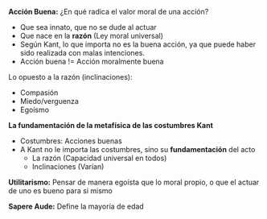 **Acción Buena:** ¿En qué radica el valor moral de una acción?
+ Que sea innato, que no se dude al actuar
+ Que nace en la **razón** (Ley moral universal)
+ Según Kant, lo que importa no es la buena acción, ya que puede haber sido realizada con malas intenciones.
+ Acción buena != Acción moralmente buena

 Lo opuesto a la razón (inclinaciones):
+ Compasión
+ Miedo/verguenza
+ Egoísmo

**La fundamentación de la metafísica de las costumbres Kant**
+ Costumbres: Acciones buenas
+ A Kant no le importa las costumbres, sino su **fundamentación** del acto
	+ La razón (Capacidad universal en todos)
	+ Inclinaciones (Varían)

**Utilitarismo:** Pensar de manera egoísta que lo moral propio, o que el actuar de uno es bueno para si mismo

**Sapere Aude:** Define la mayoría de edad



